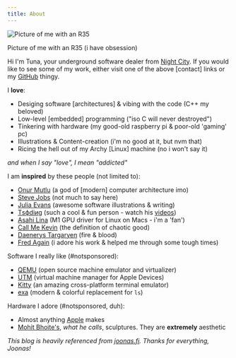 ```yaml
---
title: About
---
```


![Picture of me with an R35](/images/me.jpeg)

Picture of me with an R35 (i have obsession)

Hi I'm Tuna, your underground software dealer from [Night City](https://cyberpunk.fandom.com/wiki/Night_City).
If you would like to see some of my work, either visit one of the above [contact] links or my [GitHub](https://github.com/TunaCici) thingy.

I **love**:

- Desiging software [architectures] & vibing with the code (C++ my beloved)
- Low-level [embedded] programming ("iso C will never destroyed")
- Tinkering with hardware (my good-old raspberry pi & poor-old 'gaming' pc)
- Illustrations & Content-creation (i'm no good at it, but nvm that)
- Ricing the hell out of my Archy [Linux] machine (no i won't say it)

*and when I say "love", I mean "addicted"*

I am **inspired** by these people (not limited to):

- [Onur Mutlu](https://people.inf.ethz.ch/omutlu) (a god of [modern] computer architecture imo)
- [Steve Jobs](https://www.apple.com/stevejobs) (not much to say here)
- [Julia Evans](https://twitter.com/b0rk) (awesome software illustrations & writing)
- [Тsфdiиg](https://twitter.com/tsoding) (such a cool & fun person - watch his [videos](https://www.youtube.com/c/tsoding/videos))
- [Asahi Lina](https://twitter.com/LinaAsahi) (M1 GPU driver for Linux on Macs - i'm a 'fan')
- [Call Me Kevin](https://www.youtube.com/@CallMeKevin) (the definition of chaotic good)
- [Daenerys Targaryen](https://gameofthrones.fandom.com/wiki/Daenerys_Targaryen) (fire & blood)
- [Fred Again](https://www.fredagain.com) (i adore his work & helped me through some tough times)

Software I really like (#notsponsored):

- [QEMU](https://www.qemu.org) (open source machine emulator and virtualizer)
- [UTM](https://getutm.app) (virtual machine manager for Apple Devices)
- [Kitty](https://sw.kovidgoyal.net/kitty) (an amazing cross-platform terminal emulator)
- [exa](https://the.exa.website) (modern & colorful replacement for `ls`)

Hardware I adore (#notsponsored, duh):

- Almost anything [Apple](https://www.apple.com/apple-vision-pro/) makes
- [Mohit Bhoite's](https://twitter.com/MohitBhoite), *what he calls*, sculptures. They are **extremely** aesthetic

*This blog is heavily referenced from [joonas.fi](https://joonas.fi). Thanks for everything, Joonas!*
